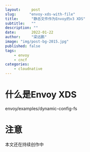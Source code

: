 ```yaml
---
layout:     post 
slug:      "envoy-xds-with-file"
title:      "静态文件作为Envoy的v3 XDS"
subtitle:   ""
description: ""
date:       2022-01-22
author:     "梁远鹏"
image: "img/post-bg-2015.jpg"
published: false
tags:
    - envoy 
    - cncf
categories: 
    - cloudnative
---
```


# 什么是Envoy XDS

envoy/examples/dynamic-config-fs


# 注意

本文还在持续创作中
